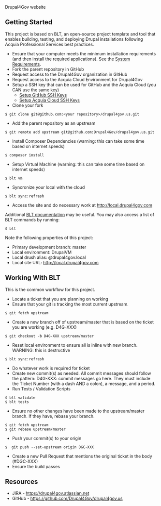Drupal4Gov website

## Getting Started

This project is based on BLT, an open-source project template and tool that enables building, testing, and deploying Drupal installations following Acquia Professional Services best practices.

* Ensure that your computer meets the minimum installation requirements (and then install the required applications). See the [System Requirements](http://blt.readthedocs.io/en/8.x/INSTALL/).
* Fork the parent repository in GitHub
* Request access to the Drupal4Gov organization in GitHub 
* Request access to the Acquia Cloud Environment for Drupal4Gov
* Setup a SSH key that can be used for GitHub and the Acquia Cloud (you CAN use the same key)
    * [Setup GitHub SSH Keys](https://help.github.com/articles/adding-a-new-ssh-key-to-your-github-account/)
    * [Setup Acquia Cloud SSH Keys](https://docs.acquia.com/acquia-cloud/ssh/generate)
* Clone your fork
```
$ git clone git@github.com:<your repository>/drupal4gov.us.git
```
* Add the parent repository as an upstream
```
$ git remote add upstream git@github.com:Drupal4Gov/drupal4gov.us.git
```
* Install Composer Dependencies (warning: this can take some time based on internet speeds)
```
$ composer install
```
* Setup Virtual Machine (warning: this can take some time based on internet speeds)
```
$ blt vm
```
* Syncronize your local with the cloud
```
$ blt sync:refresh
``` 
* Access the site and do necessary work at http://local.drupal4gov.com

Additional [BLT documentation](http://blt.readthedocs.io) may be useful. You may also access a list of BLT commands by running:
```
$ blt
``` 

Note the following properties of this project:
* Primary development branch: master
* Local environment: DrupalVM
* Local drush alias: @drupal4gov.local
* Local site URL: http://local.drupal4gov.com

## Working With BLT

This is the common workflow for this project.

* Locate a ticket that you are planning on working
* Ensure that your git is tracking the most current upstream.
```
$ git fetch upstream
```
* Create a new branch off of upstream/master that is based on the ticket you are working (e.g. D4G-XXX)
```
$ git checkout -b D4G-XXX upstream/master
```
* Reset local environment to ensure all is inline with new branch. WARNING: this is destructive
```
$ blt sync:refresh
```
* Do whatever work is required for ticket
* Create new commit(s) as needed. All commit messages should follow the pattern: D4G-XXX: commit messages go here. They must include the Ticket Number (with a dash AND a colon), a message, and a period.
* Run Tests / Validation Scripts
```
$ blt validate
$ blt tests
```
* Ensure no other changes have been made to the upstream/master branch. If they have, rebase your branch.
```
$ git fetch upstream
$ git rebase upstream/master
```
* Push your commit(s) to your origin
```
$  git push --set-upstream origin DGC-XXX
```
* Create a new Pull Request that mentions the original ticket in the body (#DGC-XXX)
* Ensure the build passes

## Resources

* JIRA - https://drupal4gov.atlassian.net
* GitHub - https://github.com/Drupal4Gov/drupal4gov.us